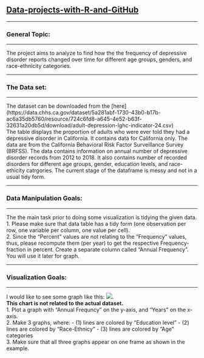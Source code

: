 ## [Data-projects-with-R-and-GitHub](https://dr-eberle-zentrum.github.io/Data-projects-with-R-and-GitHub/)

<hr>

### General Topic:

<hr>
The project aims to analyze to find how the the frequency of depressive
disorder reports changed over time for different age groups, genders,
and race-ethnicity categories.
<hr>

### The Data set:

<hr>
The dataset can be downloaded from the
[here](https://data.chhs.ca.gov/dataset/5a281abf-1730-43b0-b17b-ac6a35db5760/resource/724c6fd8-a645-4e52-b63f-32631a20db5d/download/adult-depression-lghc-indicator-24.csv)
<br> The table displays the proportion of adults who were ever told they
had a depressive disorder in California. It contains data for California
only. The data are from the California Behavioral Risk Factor
Surveillance Survey (BRFSS). The data contains information on annual
number of depressive disorder records from 2012 to 2018. It also
contains number of recorded disorders for different age groups, gender,
education levels, and race-ethicity catrgories. The current stage of the
dataframe is messy and not in a usual tidy form.
<hr>

### Data Manipulation Goals:

<hr>

The the main task prior to doing some visualization is tidying the given
data. <br> 1. Please make sure that data table has a tidy form (one
observation per row, one variable per column, one value per cell). <br>
2. Since the “Percent” values are not relating to the “Frequency”
values, thus, please recompute them (per year) to get the respective
Frequency-fraction in percent. Create a separate column called “Annual
Frequency”. You will use it later for graph.

<hr>

### Visualization Goals:

<hr>

I would like to see some graph like this:
![](https://www.frontiersin.org/files/Articles/1066706/fpsyg-13-1066706-HTML-r1/image_m/fpsyg-13-1066706-g002.jpg).
<br> **This chart is not related to the actual dataset.** <br> 1. Plot a
graph with “Annual Frequncy” on the y-axis, and “Years” on the x-axis.
<br> 2. Make 3 graphs, where: - (1) lines are colored by “Education
level” - (2) lines are colored by “Race-Ethnicy” - (3) lines are colored
by “Age” categories <br> 3. Make sure that all three graphs appear on
one frame as shown in the example. <br>
